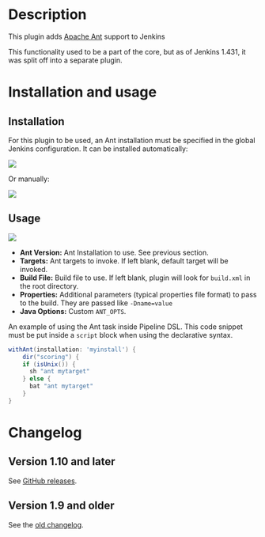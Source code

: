 # Description

This plugin adds [Apache Ant](http://ant.apache.org/) support to Jenkins

This functionality used to be a part of the core, but as of Jenkins 1.431, it was split off into a separate plugin.

# Installation and usage

## Installation

For this plugin to be used, an Ant installation must be specified in the
global Jenkins configuration. It can be installed automatically:

![](docs/images/automatic.png)

Or manually:

![](docs/images/manual.png)

## Usage

![](docs/images/usage.png)

-   **Ant Version:** Ant Installation to use. See previous section.
-   **Targets:** Ant targets to invoke. If left blank, default target will be invoked.
-   **Build File:** Build file to use. If left blank, plugin will look for `build.xml` in the root directory.
-   **Properties:** Additional parameters (typical properties file format) to pass to the build. They are passed like `-Dname=value`
-   **Java Options:** Custom `ANT_OPTS`.


An example of using the Ant task inside Pipeline DSL.
This code snippet must be put inside a `script` block when using the declarative syntax.

```groovy
withAnt(installation: 'myinstall') {
    dir("scoring") {
    if (isUnix()) {
      sh "ant mytarget"
    } else {
      bat "ant mytarget"
    }
}
```

# Changelog

## Version 1.10 and later

See [GitHub releases](https://github.com/jenkinsci/ant-plugin/releases).

## Version 1.9 and older

See the [old changelog](docs/old-changelog.md).
